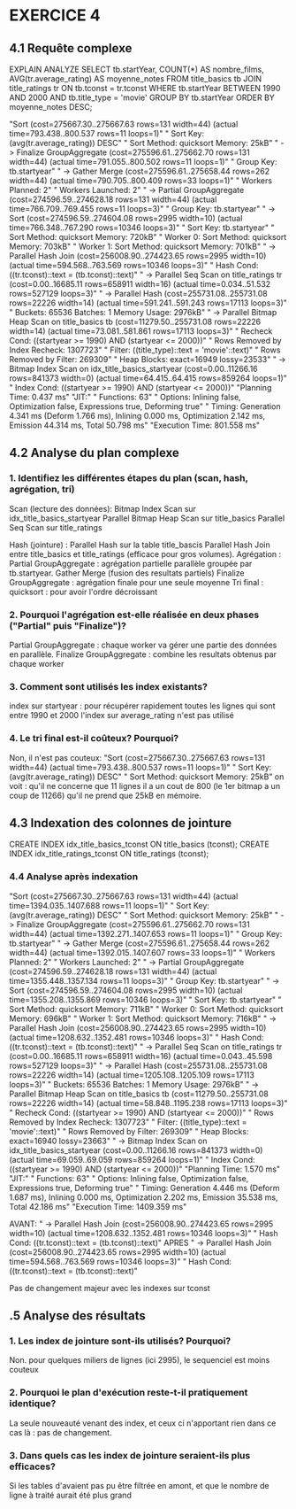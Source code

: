 # EXERCICE 4

## 4.1 Requête complexe
EXPLAIN ANALYZE
SELECT
    tb.startYear,
    COUNT(*) AS nombre_films,
    AVG(tr.average_rating) AS moyenne_notes
FROM title_basics tb
JOIN title_ratings tr ON tb.tconst = tr.tconst
WHERE tb.startYear BETWEEN 1990 AND 2000
  AND tb.title_type = 'movie'
GROUP BY tb.startYear
ORDER BY moyenne_notes DESC;

"Sort  (cost=275667.30..275667.63 rows=131 width=44) (actual time=793.438..800.537 rows=11 loops=1)"
"  Sort Key: (avg(tr.average_rating)) DESC"
"  Sort Method: quicksort  Memory: 25kB"
"  ->  Finalize GroupAggregate  (cost=275596.61..275662.70 rows=131 width=44) (actual time=791.055..800.502 rows=11 loops=1)"
"        Group Key: tb.startyear"
"        ->  Gather Merge  (cost=275596.61..275658.44 rows=262 width=44) (actual time=790.705..800.409 rows=33 loops=1)"
"              Workers Planned: 2"
"              Workers Launched: 2"
"              ->  Partial GroupAggregate  (cost=274596.59..274628.18 rows=131 width=44) (actual time=766.709..769.455 rows=11 loops=3)"
"                    Group Key: tb.startyear"
"                    ->  Sort  (cost=274596.59..274604.08 rows=2995 width=10) (actual time=766.348..767.290 rows=10346 loops=3)"
"                          Sort Key: tb.startyear"
"                          Sort Method: quicksort  Memory: 720kB"
"                          Worker 0:  Sort Method: quicksort  Memory: 703kB"
"                          Worker 1:  Sort Method: quicksort  Memory: 701kB"
"                          ->  Parallel Hash Join  (cost=256008.90..274423.65 rows=2995 width=10) (actual time=594.568..763.569 rows=10346 loops=3)"
"                                Hash Cond: ((tr.tconst)::text = (tb.tconst)::text)"
"                                ->  Parallel Seq Scan on title_ratings tr  (cost=0.00..16685.11 rows=658911 width=16) (actual time=0.034..51.532 rows=527129 loops=3)"
"                                ->  Parallel Hash  (cost=255731.08..255731.08 rows=22226 width=14) (actual time=591.241..591.243 rows=17113 loops=3)"
"                                      Buckets: 65536  Batches: 1  Memory Usage: 2976kB"
"                                      ->  Parallel Bitmap Heap Scan on title_basics tb  (cost=11279.50..255731.08 rows=22226 width=14) (actual time=73.081..581.861 rows=17113 loops=3)"
"                                            Recheck Cond: ((startyear >= 1990) AND (startyear <= 2000))"
"                                            Rows Removed by Index Recheck: 1307723"
"                                            Filter: ((title_type)::text = 'movie'::text)"
"                                            Rows Removed by Filter: 269309"
"                                            Heap Blocks: exact=16949 lossy=23533"
"                                            ->  Bitmap Index Scan on idx_title_basics_startyear  (cost=0.00..11266.16 rows=841373 width=0) (actual time=64.415..64.415 rows=859264 loops=1)"
"                                                  Index Cond: ((startyear >= 1990) AND (startyear <= 2000))"
"Planning Time: 0.437 ms"
"JIT:"
"  Functions: 63"
"  Options: Inlining false, Optimization false, Expressions true, Deforming true"
"  Timing: Generation 4.341 ms (Deform 1.766 ms), Inlining 0.000 ms, Optimization 2.142 ms, Emission 44.314 ms, Total 50.798 ms"
"Execution Time: 801.558 ms"

## 4.2 Analyse du plan complexe
### 1. Identifiez les différentes étapes du plan (scan, hash, agrégation, tri)
Scan (lecture des données):
    Bitmap Index Scan sur idx_title_basics_startyear
    Parallel Bitmap Heap Scan sur title_basics
    Parallel Seq Scan sur title_ratings

Hash (jointure) :
    Parallel Hash sur la table title_bascis
    Parallel Hash Join entre title_basics et title_ratings (efficace pour gros volumes).
Agrégation :
    Partial GroupAggregate : agrégation partielle parallèle groupée par tb.startyear.
    Gather Merge (fusion des resultats partiels)
    Finalize GroupAggregate : agrégation finale pour une seule moyenne
Tri final :
    quicksort : pour avoir l'ordre décroissant
### 2. Pourquoi l'agrégation est-elle réalisée en deux phases ("Partial" puis "Finalize")?
Partial GroupAggregate : chaque worker va gérer une partie des données en parallèle.
Finalize GroupAggregate : combine les resultats obtenus par chaque worker
### 3. Comment sont utilisés les index existants?
index sur startyear : pour récupérer rapidement toutes les lignes qui sont entre 1990 et 2000
l'index sur average_rating n'est pas utilisé
### 4. Le tri final est-il coûteux? Pourquoi?
Non, il n'est pas couteux: 
"Sort  (cost=275667.30..275667.63 rows=131 width=44) (actual time=793.438..800.537 rows=11 loops=1)"
"  Sort Key: (avg(tr.average_rating)) DESC"
"  Sort Method: quicksort  Memory: 25kB"
on voit :
qu'il ne concerne que 11 lignes 
il a un cout de 800 (le 1er bitmap a un coup de 11266)
qu'il ne prend que 25kB en mémoire.

## 4.3 Indexation des colonnes de jointure
CREATE INDEX idx_title_basics_tconst ON title_basics (tconst);
CREATE INDEX idx_title_ratings_tconst ON title_ratings (tconst);

### 4.4 Analyse après indexation
"Sort  (cost=275667.30..275667.63 rows=131 width=44) (actual time=1394.035..1407.688 rows=11 loops=1)"
"  Sort Key: (avg(tr.average_rating)) DESC"
"  Sort Method: quicksort  Memory: 25kB"
"  ->  Finalize GroupAggregate  (cost=275596.61..275662.70 rows=131 width=44) (actual time=1392.271..1407.653 rows=11 loops=1)"
"        Group Key: tb.startyear"
"        ->  Gather Merge  (cost=275596.61..275658.44 rows=262 width=44) (actual time=1392.015..1407.607 rows=33 loops=1)"
"              Workers Planned: 2"
"              Workers Launched: 2"
"              ->  Partial GroupAggregate  (cost=274596.59..274628.18 rows=131 width=44) (actual time=1355.448..1357.134 rows=11 loops=3)"
"                    Group Key: tb.startyear"
"                    ->  Sort  (cost=274596.59..274604.08 rows=2995 width=10) (actual time=1355.208..1355.869 rows=10346 loops=3)"
"                          Sort Key: tb.startyear"
"                          Sort Method: quicksort  Memory: 711kB"
"                          Worker 0:  Sort Method: quicksort  Memory: 696kB"
"                          Worker 1:  Sort Method: quicksort  Memory: 716kB"
"                          ->  Parallel Hash Join  (cost=256008.90..274423.65 rows=2995 width=10) (actual time=1208.632..1352.481 rows=10346 loops=3)"
"                                Hash Cond: ((tr.tconst)::text = (tb.tconst)::text)"
"                                ->  Parallel Seq Scan on title_ratings tr  (cost=0.00..16685.11 rows=658911 width=16) (actual time=0.043..45.598 rows=527129 loops=3)"
"                                ->  Parallel Hash  (cost=255731.08..255731.08 rows=22226 width=14) (actual time=1205.108..1205.109 rows=17113 loops=3)"
"                                      Buckets: 65536  Batches: 1  Memory Usage: 2976kB"
"                                      ->  Parallel Bitmap Heap Scan on title_basics tb  (cost=11279.50..255731.08 rows=22226 width=14) (actual time=58.848..1195.238 rows=17113 loops=3)"
"                                            Recheck Cond: ((startyear >= 1990) AND (startyear <= 2000))"
"                                            Rows Removed by Index Recheck: 1307723"
"                                            Filter: ((title_type)::text = 'movie'::text)"
"                                            Rows Removed by Filter: 269309"
"                                            Heap Blocks: exact=16940 lossy=23663"
"                                            ->  Bitmap Index Scan on idx_title_basics_startyear  (cost=0.00..11266.16 rows=841373 width=0) (actual time=69.059..69.059 rows=859264 loops=1)"
"                                                  Index Cond: ((startyear >= 1990) AND (startyear <= 2000))"
"Planning Time: 1.570 ms"
"JIT:"
"  Functions: 63"
"  Options: Inlining false, Optimization false, Expressions true, Deforming true"
"  Timing: Generation 4.446 ms (Deform 1.687 ms), Inlining 0.000 ms, Optimization 2.202 ms, Emission 35.538 ms, Total 42.186 ms"
"Execution Time: 1409.359 ms"

AVANT:
"                          ->  Parallel Hash Join  (cost=256008.90..274423.65 rows=2995 width=10) (actual time=1208.632..1352.481 rows=10346 loops=3)"
"                                Hash Cond: ((tr.tconst)::text = (tb.tconst)::text)"
APRES
"                          ->  Parallel Hash Join  (cost=256008.90..274423.65 rows=2995 width=10) (actual time=594.568..763.569 rows=10346 loops=3)"
"                                Hash Cond: ((tr.tconst)::text = (tb.tconst)::text)"

Pas de changement majeur avec les indexes sur tconst

## .5 Analyse des résultats
### 1. Les index de jointure sont-ils utilisés? Pourquoi?
Non. pour quelques miliers de lignes (ici 2995), le sequenciel est moins couteux
### 2. Pourquoi le plan d'exécution reste-t-il pratiquement identique?
La seule nouveauté venant des index, et ceux ci n'apportant rien dans ce cas là : pas de changement.
### 3. Dans quels cas les index de jointure seraient-ils plus efficaces?
Si les tables d'avaient pas pu être filtrée en amont, et que le nombre de ligne à traité aurait été plus grand
